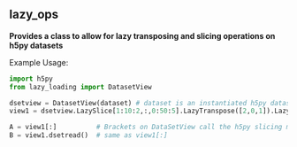 ## lazy_ops

<strong>Provides a class to allow for lazy transposing and slicing operations on h5py datasets </strong>

Example Usage:

```python
import h5py
from lazy_loading import DatasetView

dsetview = DatasetView(dataset) # dataset is an instantiated h5py dataset
view1 = dsetview.LazySlice[1:10:2,:,0:50:5].LazyTranspose([2,0,1]).LazySlice[25:55,1,1:4:1,:].LazyTranspose()

A = view1[:]          # Brackets on DataSetView call the h5py slicing method, that returns the data
B = view1.dsetread()  # same as view1[:]

```



